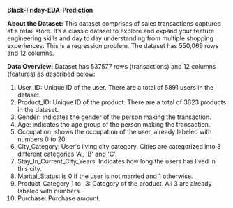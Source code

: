 **Black-Friday-EDA-Prediction**

**About the Dataset:**
This dataset comprises of sales transactions captured at a retail store. It’s a classic dataset to explore and expand your feature engineering skills 
and day to day understanding from multiple shopping experiences. This is a regression problem. The dataset has 550,069 rows and 12 columns.

**Data Overview:**
Dataset has 537577 rows (transactions) and 12 columns (features) as described below:

1. User_ID: Unique ID of the user. There are a total of 5891 users in the dataset.
2. Product_ID: Unique ID of the product. There are a total of 3623 products in the dataset.
3. Gender: indicates the gender of the person making the transaction.
4. Age: indicates the age group of the person making the transaction.
5. Occupation: shows the occupation of the user, already labeled with numbers 0 to 20.
6. City_Category: User's living city category. Cities are categorized into 3 different categories 'A', 'B' and 'C'.
7. Stay_In_Current_City_Years: Indicates how long the users has lived in this city.
8. Marital_Status: is 0 if the user is not married and 1 otherwise.
9. Product_Category_1 to _3: Category of the product. All 3 are already labaled with numbers.
10. Purchase: Purchase amount.

